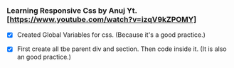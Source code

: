 ### Learning Responsive Css by Anuj Yt. [https://www.youtube.com/watch?v=izqV9kZPOMY]

* [x] Created Global Variables for css. (Because it's a good practice.)

* [x] First create all tbe parent div and section. Then code inside it.
(It is also an good practice.) 